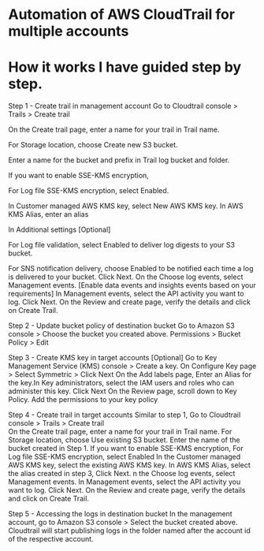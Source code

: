 # Automation of AWS CloudTrail for multiple accounts


# How it works I have guided step by step.


Step 1 - Create trail in management account
Go to Cloudtrail console > Trails > Create trail

On the Create trail page, enter a name for your trail in Trail name.

For Storage location, choose Create new S3 bucket.

Enter a name for the bucket and prefix  in Trail log bucket and folder.

If you want to enable SSE-KMS encryption,

For Log file SSE-KMS encryption, select Enabled.

In Customer managed AWS KMS key, select New AWS KMS key. In AWS KMS Alias, enter an alias

In Additional settings [Optional]

For Log file validation,  select Enabled to deliver log digests to your S3 bucket.

For SNS notification delivery, choose Enabled to be notified each time a log is delivered to your bucket. 
Click Next.
On the Choose log events,  select Management events. [Enable data events and insights events based on your requirements]
In Management events, select the API activity you want to log.
Click Next. On the Review and create page, verify the details and click on Create Trail.





Step 2 - Update bucket policy of destination bucket
Go to Amazon S3 console > Choose the bucket you created above.
Permissions > Bucket Policy > Edit



Step 3 - Create KMS key in target accounts [Optional]
Go to Key Management Service (KMS) console > Create a key.
On Configure Key page > Select Symmetric > Click Next
On the Add labels page, Enter an AIias for the key.In Key administrators, select the IAM users and roles who can administer this key. Click Next
On the  Review page, scroll down to Key Policy. Add the permissions to your key policy


Step 4 - Create trail in target accounts 
Similar to step 1, Go to Cloudtrail console > Trails > Create trail           
On the Create trail page, enter a name for your trail in Trail name.
For Storage location, choose  Use existing S3 bucket.
Enter the name of the bucket created in Step 1.
 If you want to enable SSE-KMS encryption,
For Log file SSE-KMS encryption, select Enabled
In the Customer managed AWS KMS key, select the existing AWS KMS key. In AWS KMS Alias,  select the alias created in step 3, Click Next.
n the Choose log events,  select Management events.
In Management events, select the API activity you want to log.
Click Next. On the Review and create page, verify the details and click on Create Trail.



Step 5 - Accessing the logs in destination bucket
In the management account, go to Amazon S3 console > Select the bucket created above.
Cloudtrail will start publishing logs in the folder named after the account id of the respective account.
